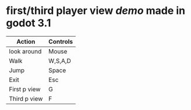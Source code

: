 # first/third player view *demo* made in godot 3.1

|Action|Controls|
|-|-|
|look around|Mouse|
|Walk|W,S,A,D|
|Jump|Space|
|Exit|Esc|
|First p view|G|
|Third p view|F|
